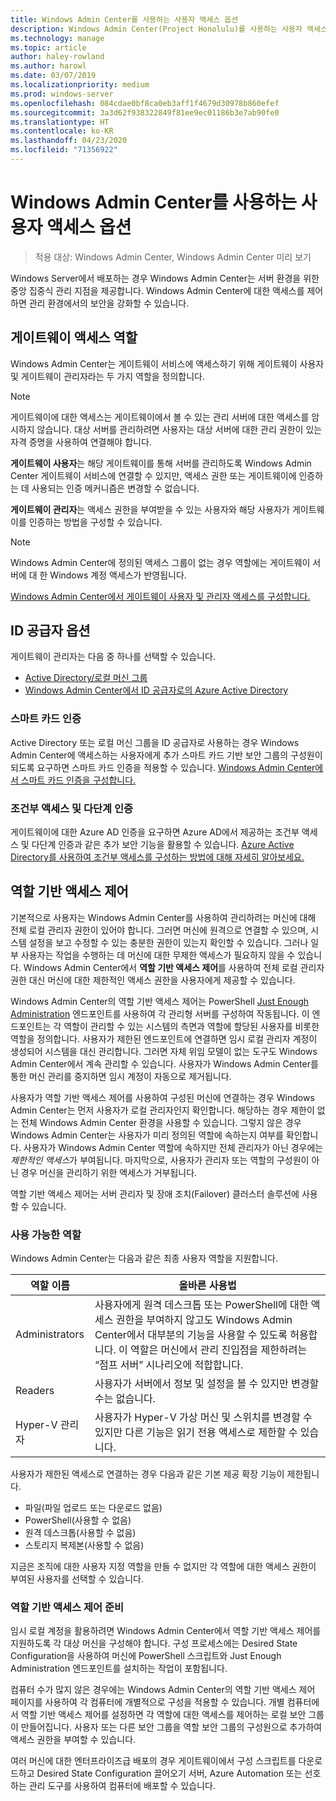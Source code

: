 ```yaml
---
title: Windows Admin Center를 사용하는 사용자 액세스 옵션
description: Windows Admin Center(Project Honolulu)를 사용하는 사용자 액세스 옵션 및 ID 공급자
ms.technology: manage
ms.topic: article
author: haley-rowland
ms.author: harowl
ms.date: 03/07/2019
ms.localizationpriority: medium
ms.prod: windows-server
ms.openlocfilehash: 084cdae0bf8ca0eb3aff1f4679d30978b860efef
ms.sourcegitcommit: 3a3d62f938322849f81ee9ec01186b3e7ab90fe0
ms.translationtype: HT
ms.contentlocale: ko-KR
ms.lasthandoff: 04/23/2020
ms.locfileid: "71356922"
---
```

# <a name="user-access-options-with-windows-admin-center"></a>Windows Admin Center를 사용하는 사용자 액세스 옵션

>적용 대상: Windows Admin Center, Windows Admin Center 미리 보기

Windows Server에서 배포하는 경우 Windows Admin Center는 서버 환경을 위한 중앙 집중식 관리 지점을 제공합니다. Windows Admin Center에 대한 액세스를 제어하면 관리 환경에서의 보안을 강화할 수 있습니다.

## <a name="gateway-access-roles"></a>게이트웨이 액세스 역할

Windows Admin Center는 게이트웨이 서비스에 액세스하기 위해 게이트웨이 사용자 및 게이트웨이 관리자라는 두 가지 역할을 정의합니다.

> [!NOTE]
> 게이트웨이에 대한 액세스는 게이트웨이에서 볼 수 있는 관리 서버에 대한 액세스를 암시하지 않습니다. 대상 서버를 관리하려면 사용자는 대상 서버에 대한 관리 권한이 있는 자격 증명을 사용하여 연결해야 합니다.

**게이트웨이 사용자**는 해당 게이트웨이를 통해 서버를 관리하도록 Windows Admin Center 게이트웨이 서비스에 연결할 수 있지만, 액세스 권한 또는 게이트웨이에 인증하는 데 사용되는 인증 메커니즘은 변경할 수 없습니다.

**게이트웨이 관리자**는 액세스 권한을 부여받을 수 있는 사용자와 해당 사용자가 게이트웨이를 인증하는 방법을 구성할 수 있습니다.

>[!NOTE]
> Windows Admin Center에 정의된 액세스 그룹이 없는 경우 역할에는 게이트웨이 서버에 대 한 Windows 계정 액세스가 반영됩니다. 

[Windows Admin Center에서 게이트웨이 사용자 및 관리자 액세스를 구성합니다.](../configure/user-access-control.md)

## <a name="identity-provider-options"></a>ID 공급자 옵션

게이트웨이 관리자는 다음 중 하나를 선택할 수 있습니다.

 - [Active Directory/로컬 머신 그룹](../configure/user-access-control.md#active-directory-or-local-machine-groups)
 - [Windows Admin Center에서 ID 공급자로의 Azure Active Directory](../configure/user-access-control.md#azure-active-directory)


### <a name="smartcard-authentication"></a>스마트 카드 인증

Active Directory 또는 로컬 머신 그룹을 ID 공급자로 사용하는 경우 Windows Admin Center에 액세스하는 사용자에게 추가 스마트 카드 기반 보안 그룹의 구성원이 되도록 요구하면 스마트 카드 인증을 적용할 수 있습니다. [Windows Admin Center에서 스마트 카드 인증을 구성합니다.](../configure/user-access-control.md#active-directory-or-local-machine-groups)

### <a name="conditional-access-and-multi-factor-authentication"></a>조건부 액세스 및 다단계 인증

게이트웨이에 대한 Azure AD 인증을 요구하면 Azure AD에서 제공하는 조건부 액세스 및 다단계 인증과 같은 추가 보안 기능을 활용할 수 있습니다. [Azure Active Directory를 사용하여 조건부 액세스를 구성하는 방법에 대해 자세히 알아보세요.](https://docs.microsoft.com/azure/active-directory/active-directory-conditional-access-azure-portal-get-started)

## <a name="role-based-access-control"></a>역할 기반 액세스 제어

기본적으로 사용자는 Windows Admin Center를 사용하여 관리하려는 머신에 대해 전체 로컬 관리자 권한이 있어야 합니다.
그러면 머신에 원격으로 연결할 수 있으며, 시스템 설정을 보고 수정할 수 있는 충분한 권한이 있는지 확인할 수 있습니다.
그러나 일부 사용자는 작업을 수행하는 데 머신에 대한 무제한 액세스가 필요하지 않을 수 있습니다.
Windows Admin Center에서 **역할 기반 액세스 제어**를 사용하여 전체 로컬 관리자 권한 대신 머신에 대한 제한적인 액세스 권한을 사용자에게 제공할 수 있습니다.

Windows Admin Center의 역할 기반 액세스 제어는 PowerShell [Just Enough Administration](https://aka.ms/jeadocs) 엔드포인트를 사용하여 각 관리형 서버를 구성하여 작동됩니다.
이 엔드포인트는 각 역할이 관리할 수 있는 시스템의 측면과 역할에 할당된 사용자를 비롯한 역할을 정의합니다.
사용자가 제한된 엔드포인트에 연결하면 임시 로컬 관리자 계정이 생성되어 시스템을 대신 관리합니다.
그러면 자체 위임 모델이 없는 도구도 Windows Admin Center에서 계속 관리할 수 있습니다.
사용자가 Windows Admin Center를 통한 머신 관리를 중지하면 임시 계정이 자동으로 제거됩니다.

사용자가 역할 기반 액세스 제어를 사용하여 구성된 머신에 연결하는 경우 Windows Admin Center는 먼저 사용자가 로컬 관리자인지 확인합니다.
해당하는 경우 제한이 없는 전체 Windows Admin Center 환경을 사용할 수 있습니다.
그렇지 않은 경우 Windows Admin Center는 사용자가 미리 정의된 역할에 속하는지 여부를 확인합니다.
사용자가 Windows Admin Center 역할에 속하지만 전체 관리자가 아닌 경우에는 *제한적인 액세스*가 부여됩니다.
마지막으로, 사용자가 관리자 또는 역할의 구성원이 아닌 경우 머신을 관리하기 위한 액세스가 거부됩니다.

역할 기반 액세스 제어는 서버 관리자 및 장애 조치(Failover) 클러스터 솔루션에 사용할 수 있습니다.

### <a name="available-roles"></a>사용 가능한 역할

Windows Admin Center는 다음과 같은 최종 사용자 역할을 지원합니다.

역할 이름 | 올바른 사용법
----------|-------------
Administrators | 사용자에게 원격 데스크톱 또는 PowerShell에 대한 액세스 권한을 부여하지 않고도 Windows Admin Center에서 대부분의 기능을 사용할 수 있도록 허용합니다. 이 역할은 머신에서 관리 진입점을 제한하려는 “점프 서버” 시나리오에 적합합니다.
Readers | 사용자가 서버에서 정보 및 설정을 볼 수 있지만 변경할 수는 없습니다.
Hyper-V 관리자 | 사용자가 Hyper-V 가상 머신 및 스위치를 변경할 수 있지만 다른 기능은 읽기 전용 액세스로 제한할 수 있습니다.

사용자가 제한된 액세스로 연결하는 경우 다음과 같은 기본 제공 확장 기능이 제한됩니다.

- 파일(파일 업로드 또는 다운로드 없음)
- PowerShell(사용할 수 없음)
- 원격 데스크톱(사용할 수 없음)
- 스토리지 복제본(사용할 수 없음)

지금은 조직에 대한 사용자 지정 역할을 만들 수 없지만 각 역할에 대한 액세스 권한이 부여된 사용자를 선택할 수 있습니다.

### <a name="preparing-for-role-based-access-control"></a>역할 기반 액세스 제어 준비

임시 로컬 계정을 활용하려면 Windows Admin Center에서 역할 기반 액세스 제어를 지원하도록 각 대상 머신을 구성해야 합니다.
구성 프로세스에는 Desired State Configuration을 사용하여 머신에 PowerShell 스크립트와 Just Enough Administration 엔드포인트를 설치하는 작업이 포함됩니다.

컴퓨터 수가 많지 않은 경우에는 Windows Admin Center의 역할 기반 액세스 제어 페이지를 사용하여 각 컴퓨터에 개별적으로 구성을 적용할 수 있습니다.
개별 컴퓨터에서 역할 기반 액세스 제어를 설정하면 각 역할에 대한 액세스를 제어하는 로컬 보안 그룹이 만들어집니다.
사용자 또는 다른 보안 그룹을 역할 보안 그룹의 구성원으로 추가하여 액세스 권한을 부여할 수 있습니다.

여러 머신에 대한 엔터프라이즈급 배포의 경우 게이트웨이에서 구성 스크립트를 다운로드하고 Desired State Configuration 끌어오기 서버, Azure Automation 또는 선호하는 관리 도구를 사용하여 컴퓨터에 배포할 수 있습니다.
